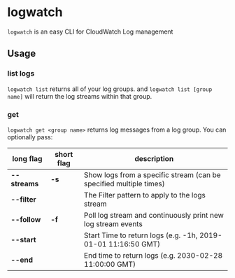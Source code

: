 # logwatch

`logwatch` is an easy CLI for CloudWatch Log management

## Usage

### list logs

`logwatch list` returns all of your log groups. and `logwatch list [group name]` will return the log streams within that group.

### get

`logwatch get <group name>` returns log messages from a log group. You can optionally pass:

| long flag | short flag | description |
| --- | --- | --- |
| **--streams** | **-s** | Show logs from a specific stream (can be specified multiple times) |
| **--filter** | | The Filter pattern to apply to the logs stream|
| **--follow** | **-f** | Poll log stream and continuously print new log stream events |
| **--start** | | Start Time to return logs (e.g. -1h, 2019-01-01 11:16:50 GMT) |
| **--end** | | End time to return logs (e.g. 2030-02-28 11:00:00 GMT) |